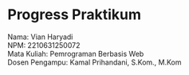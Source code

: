 # Progress Praktikum

Nama: Vian Haryadi <br>
NPM: 2210631250072 <br>
Mata Kuliah: Pemrograman Berbasis Web <br>
Dosen Pengampu: Kamal Prihandani, S.Kom., M.Kom
